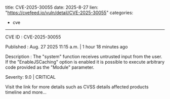  
title: CVE-2025-30055
date: 2025-8-27
lien: "https://cvefeed.io/vuln/detail/CVE-2025-30055"
categories:
  - cve
---

CVE ID : CVE-2025-30055

Published :  Aug. 27
2025
11:15 a.m. | 1 hour
18 minutes ago

Description : The "system" function receives untrusted input from the user. If the "EnableJSCaching" option is enabled
it is possible to execute arbitrary code provided as the "Module" parameter.

Severity: 9.0 | CRITICAL

Visit the link for more details
such as CVSS details
affected products
timeline
and more...
